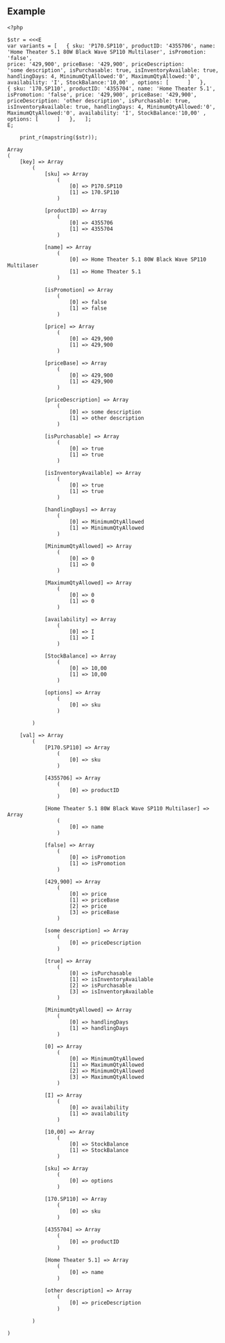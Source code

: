 
Example
-------

	<?php

	$str = <<<E
	var variants = [   { sku: 'P170.SP110', productID: '4355706', name:
	'Home Theater 5.1 80W Black Wave SP110 Multilaser', isPromotion: 'false',
	price: '429,900', priceBase: '429,900', priceDescription: 
	'some description', isPurchasable: true, isInventoryAvailable: true, 
	handlingDays: 4, MinimumQtyAllowed:'0', MaximumQtyAllowed:'0', 
	availability: 'I', StockBalance:'10,00' , options: [      ]   },
	{ sku: '170.SP110', productID: '4355704', name: 'Home Theater 5.1',
	isPromotion: 'false', price: '429,900', priceBase: '429,900',
	priceDescription: 'other description', isPurchasable: true,
	isInventoryAvailable: true, handlingDays: 4, MinimumQtyAllowed:'0',
	MaximumQtyAllowed:'0', availability: 'I', StockBalance:'10,00' ,
	options: [      ]   },   ];
	E;

		print_r(mapstring($str));

	Array
	(
		[key] => Array
			(
				[sku] => Array
					(
						[0] => P170.SP110
						[1] => 170.SP110
					)

				[productID] => Array
					(
						[0] => 4355706
						[1] => 4355704
					)

				[name] => Array
					(
						[0] => Home Theater 5.1 80W Black Wave SP110 Multilaser
						[1] => Home Theater 5.1
					)

				[isPromotion] => Array
					(
						[0] => false
						[1] => false
					)

				[price] => Array
					(
						[0] => 429,900
						[1] => 429,900
					)

				[priceBase] => Array
					(
						[0] => 429,900
						[1] => 429,900
					)

				[priceDescription] => Array
					(
						[0] => some description
						[1] => other description
					)

				[isPurchasable] => Array
					(
						[0] => true
						[1] => true
					)

				[isInventoryAvailable] => Array
					(
						[0] => true
						[1] => true
					)

				[handlingDays] => Array
					(
						[0] => MinimumQtyAllowed
						[1] => MinimumQtyAllowed
					)

				[MinimumQtyAllowed] => Array
					(
						[0] => 0
						[1] => 0
					)

				[MaximumQtyAllowed] => Array
					(
						[0] => 0
						[1] => 0
					)

				[availability] => Array
					(
						[0] => I
						[1] => I
					)

				[StockBalance] => Array
					(
						[0] => 10,00
						[1] => 10,00
					)

				[options] => Array
					(
						[0] => sku
					)

			)

		[val] => Array
			(
				[P170.SP110] => Array
					(
						[0] => sku
					)

				[4355706] => Array
					(
						[0] => productID
					)

				[Home Theater 5.1 80W Black Wave SP110 Multilaser] => Array
					(
						[0] => name
					)

				[false] => Array
					(
						[0] => isPromotion
						[1] => isPromotion
					)

				[429,900] => Array
					(
						[0] => price
						[1] => priceBase
						[2] => price
						[3] => priceBase
					)

				[some description] => Array
					(
						[0] => priceDescription
					)

				[true] => Array
					(
						[0] => isPurchasable
						[1] => isInventoryAvailable
						[2] => isPurchasable
						[3] => isInventoryAvailable
					)

				[MinimumQtyAllowed] => Array
					(
						[0] => handlingDays
						[1] => handlingDays
					)

				[0] => Array
					(
						[0] => MinimumQtyAllowed
						[1] => MaximumQtyAllowed
						[2] => MinimumQtyAllowed
						[3] => MaximumQtyAllowed
					)

				[I] => Array
					(
						[0] => availability
						[1] => availability
					)

				[10,00] => Array
					(
						[0] => StockBalance
						[1] => StockBalance
					)

				[sku] => Array
					(
						[0] => options
					)

				[170.SP110] => Array
					(
						[0] => sku
					)

				[4355704] => Array
					(
						[0] => productID
					)

				[Home Theater 5.1] => Array
					(
						[0] => name
					)

				[other description] => Array
					(
						[0] => priceDescription
					)

			)

	)